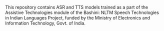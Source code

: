 This repository contains ASR and TTS models trained as a part of the Assistive Technologies module of the Bashini: NLTM Speech Technologies in Indian Languages Project, funded by the Ministry of Electronics and Information Technology, Govt. of India.
